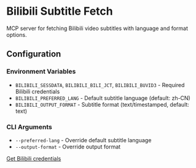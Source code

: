 # Bilibili Subtitle Fetch

MCP server for fetching Bilibili video subtitles with language and format options.

## Configuration

### Environment Variables

- `BILIBILI_SESSDATA`, `BILIBILI_BILI_JCT`, `BILIBILI_BUVID3` - Required Bilibili credentials
- `BILIBILI_PREFERRED_LANG` - Default subtitle language (default: zh-CN)
- `BILIBILI_OUTPUT_FORMAT` - Subtitle format (text/timestamped, default: text)

### CLI Arguments

- `--preferred-lang` - Override default subtitle language
- `--output-format` - Override output format

[Get Bilibili credentials](https://nemo2011.github.io/bilibili-api/#/get-credential.md)
